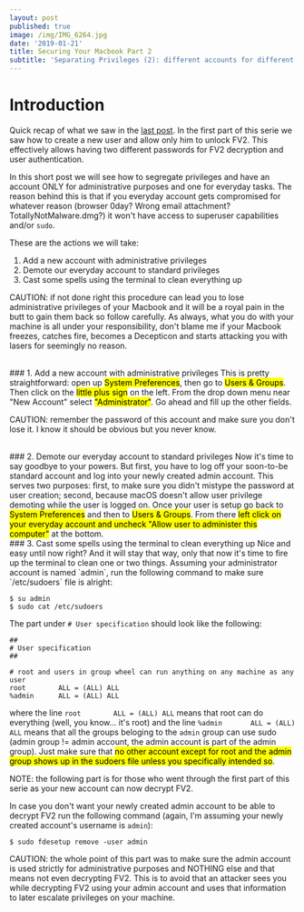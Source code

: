 ```yaml
---
layout: post
published: true
image: /img/IMG_6264.jpg
date: '2019-01-21'
title: Securing Your Macbook Part 2
subtitle: 'Separating Privileges (2): different accounts for different privilege levels'
---
```

# Introduction
Quick recap of what we saw in the [last post](https://blog.notso.pro/2019-01-21-securing-your-macbook/). In the first part of this serie we saw how to create a new user and allow only him to unlock FV2. This effectively allows having two different passwords for FV2 decryption and user authentication.
  
In this short post we will see how to segregate privileges and have an account ONLY for administrative purposes and one for everyday tasks. The reason behind this is that if you everyday account gets compromised for whatever reason (browser 0day? Wrong email attachment? TotallyNotMalware.dmg?) it won't have access to superuser capabilities and/or `sudo`.

These are the actions we will take:
1. Add a new account with administrative privileges
2. Demote our everyday account to standard privileges
3. Cast some spells using the terminal to clean everything up

<p class="alert alert-warning">
    <span class="label label-warning">CAUTION:</span> if not done right this procedure can lead you to lose administrative privileges of your Macbook and it will be a royal pain in the butt to gain them back so follow carefully. As always, what you do with your machine is all under your responsibility, don't blame me if your Macbook freezes, catches fire, becomes a Decepticon and starts attacking you with lasers for seemingly no reason.
</p>
<br>
### 1. Add a new account with administrative privileges
This is pretty straightforward: open up <mark>System Preferences</mark>, then go to <mark>Users & Groups</mark>. Then click on the <mark>little plus sign</mark> on the left. From the drop down menu near "New Account" select <mark>"Administrator"</mark>. Go ahead and fill up the other fields.
<p class="alert alert-warning">
    <span class="label label-warning">CAUTION:</span> remember the password of this account and make sure you don't lose it. I know it should be obvious but you never know.
</p>
<br>
### 2. Demote our everyday account to standard privileges
Now it's time to say goodbye to your powers. But first, you have to log off your soon-to-be standard account and log into your newly created admin account. This serves two purposes: first, to make sure you didn't mistype the password at user creation; second, because macOS doesn't allow user privilege demoting while the user is logged on. Once your user is setup go back to <mark>System Preferences</mark> and then to <mark>Users & Groups</mark>. From there <mark>left click on your everyday account and uncheck "Allow user to administer this computer"</mark> at the bottom.
<br>
### 3. Cast some spells using the terminal to clean everything up
Nice and easy until now right? And it will stay that way, only that now it's time to fire up the terminal to clean one or two things. Assuming your administrator account is named `admin`, run the following command to make sure `/etc/sudoers` file is alright:

```
$ su admin
$ sudo cat /etc/sudoers
```

The part under `# User specification` should look like the following:

```
##
# User specification
##

# root and users in group wheel can run anything on any machine as any user
root		ALL = (ALL) ALL
%admin		ALL = (ALL) ALL
```

where the line `root		ALL = (ALL) ALL` means that root can do everything (well, you know... it's root) and the line `%admin		ALL = (ALL) ALL` means that all the groups beloging to the `admin` group can use sudo (admin group != admin account, the admin account is part of the admin group). Just make sure that <mark>no other account except for root and the admin group shows up in the sudoers file unless you specifically intended so</mark>.
<p class="alert alert-info">
    <span class="label label-info">NOTE:</span> the following part is for those who went through the first part of this serie as your new account can now decrypt FV2.
</p>

In case you don't want your newly created admin account to be able to decrypt FV2 run the following command (again, I'm assuming your newly created account's username is `admin`):

```
$ sudo fdesetup remove -user admin

```
<p class="alert alert-warning">
    <span class="label label-warning">CAUTION:</span> the whole point of this part was to make sure the admin account is used strictly for administrative purposes and NOTHING else and that means not even decrypting FV2. This is to avoid that an attacker sees you while decrypting FV2 using your admin account and uses that information to later escalate privileges on your machine.
</p>  





